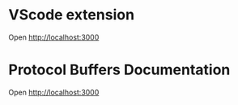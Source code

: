 # VScode extension

Open [http://localhost:3000](http://localhost:3000)


# Protocol Buffers Documentation

Open [http://localhost:3000](http://localhost:3000)